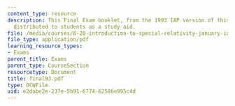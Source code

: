 ```yaml
---
content_type: resource
description: This Final Exam booklet, from the 1993 IAP version of this course, was
  distributed to students as a study aid.
file: /media/courses/8-20-introduction-to-special-relativity-january-iap-2005/e2dabe2e237e5b91677462586e995c4d_final93.pdf
file_type: application/pdf
learning_resource_types:
- Exams
parent_title: Exams
parent_type: CourseSection
resourcetype: Document
title: final93.pdf
type: OCWFile
uid: e2dabe2e-237e-5b91-6774-62586e995c4d
---
```


